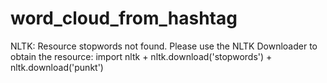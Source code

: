 # word_cloud_from_hashtag


NLTK:
  Resource stopwords not found.
  Please use the NLTK Downloader to obtain the resource:
    import nltk
    + nltk.download('stopwords')
    + nltk.download('punkt')
